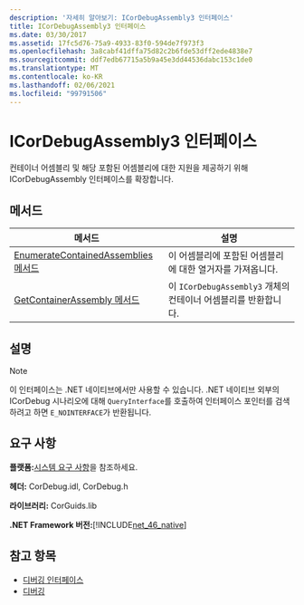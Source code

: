 ```yaml
---
description: '자세히 알아보기: ICorDebugAssembly3 인터페이스'
title: ICorDebugAssembly3 인터페이스
ms.date: 03/30/2017
ms.assetid: 17fc5d76-75a9-4933-83f0-594de7f973f3
ms.openlocfilehash: 3a8cabf41dffa75d82c2b6fde53dff2ede4838e7
ms.sourcegitcommit: ddf7edb67715a5b9a45e3dd44536dabc153c1de0
ms.translationtype: MT
ms.contentlocale: ko-KR
ms.lasthandoff: 02/06/2021
ms.locfileid: "99791506"
---
```

# <a name="icordebugassembly3-interface"></a>ICorDebugAssembly3 인터페이스

컨테이너 어셈블리 및 해당 포함된 어셈블리에 대한 지원을 제공하기 위해 ICorDebugAssembly 인터페이스를 확장합니다.  
  
## <a name="methods"></a>메서드  
  
|메서드|설명|  
|------------|-----------------|  
|[EnumerateContainedAssemblies 메서드](icordebugassembly3-enumeratecontainedassemblies-method.md)|이 어셈블리에 포함된 어셈블리에 대한 열거자를 가져옵니다.|  
|[GetContainerAssembly 메서드](icordebugassembly3-getcontainerassembly-method.md)|이 `ICorDebugAssembly3` 개체의 컨테이너 어셈블리를 반환합니다.|  
  
## <a name="remarks"></a>설명  
  
> [!NOTE]
> 이 인터페이스는 .NET 네이티브에서만 사용할 수 있습니다. .NET 네이티브 외부의 ICorDebug 시나리오에 대해 `QueryInterface`를 호출하여 인터페이스 포인터를 검색하려고 하면 `E_NOINTERFACE`가 반환됩니다.  
  
## <a name="requirements"></a>요구 사항  

 **플랫폼:**[시스템 요구 사항](../../get-started/system-requirements.md)을 참조하세요.  
  
 **헤더:** CorDebug.idl, CorDebug.h  
  
 **라이브러리:** CorGuids.lib  
  
 **.NET Framework 버전:**[!INCLUDE[net_46_native](../../../../includes/net-46-native-md.md)]  
  
## <a name="see-also"></a>참고 항목

- [디버깅 인터페이스](debugging-interfaces.md)
- [디버깅](index.md)
